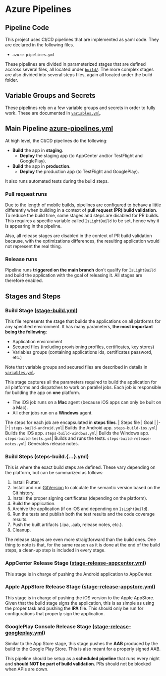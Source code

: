 # Azure Pipelines

## Pipeline Code
This project uses CI/CD pipelines that are implemented as yaml code.
They are declared in the following files.
- `azure-pipelines.yml`

These pipelines are divided in parameterized stages that are defined accross several files, all located under [`build/`](build/).
The more complex stages are also divided into several steps files, again all located under the build folder.

## Variable Groups and Secrets
These pipelines rely on a few variable groups and secrets in order to fully work. These are documented in [`variables.yml`](build/variables.yml).

## Main Pipeline [azure-pipelines.yml](../build/azure-pipelines.yml)

At high level, the CI/CD pipelines do the following:
- **Build** the app in **staging**.
  - **Deploy** the staging app (to AppCenter and/or TestFlight and GooglePlay).
- **Build** the app in **production**.
  - **Deploy** the production app (to TestFlight and GooglePlay).

It also runs automated tests during the build steps.

### Pull request runs

Due to the length of mobile builds, pipelines are configured to behave a little differently when building in a context of **pull request (PR) build validation**.
To reduce the build time, some stages and steps are disabled for PR builds.
This requires a specific variable called `IsLightBuild` to be set, hence why it is appearing in the pipeline. 

Also, all release stages are disabled in the context of PR build validation because, with the optimizations differences, the resulting application would not represent the real thing.

### Release runs

Pipeline runs **triggered on the main branch** don't qualify for `IsLightBuild` and build the application with the goal of releasing it.
All stages are therefore enabled.

## Stages and Steps

### Build Stage ([stage-build.yml](../build/stage-build.yml))

This file represents the stage that builds the applications on all platforms for any specified environment.
It has many parameters, **the most important being the following**:
- Application environment
- Secured files (including provisioning profiles, certificates, key stores)
- Variables groups (containing applications ids, certificates password, etc.)

Note that variable groups and secured files are described in details in [`variables.yml`](../build/variables.yml).

This stage captures all the parameters required to build the application for all platforms and dispatches to work on parallel jobs.
Each job is responsible for building the app on **one** platform.
- The iOS job runs on a **Mac** agent (because iOS apps can only be built on a Mac).
- All other jobs run on a **Windows** agent.

The steps for each job are encapsulated in **steps files**.
| Steps file | Goal |
|-|-|
`steps-build-android.yml`| Builds the Android app.
`steps-build-ios.yml`| Builds the iOS app.
`steps-build-windows.yml`| Builds the Windows app.
`steps-build-tests.yml`| Builds and runs the tests.
`steps-build-release-notes.yml`| Generates release notes.

### Build Steps (steps-build.{...}.yml)

This is where the exact build steps are defined. These vary depending on the platform, but can be summarized as follows:
1. Install Flutter.
1. Install and run [GitVersion](https://gitversion.net/) to calculate the semantic version based on the Git history.
1. Install the proper signing certificates (depending on the platform).
1. Build the application.
1. Archive the application (if on iOS and depending on `IsLightBuild`).
1. Run the tests and publish both the test results and the code coverage results.
1. Push the built artifacts (.ipa, .aab, release notes, etc.).
1. Cleanup.

The release stages are even more straigtforward than the build ones. One thing to note is that, for the same reason as it is done at the end of the build steps, a clean-up step is included in every stage.

### AppCenter Release Stage ([stage-release-appcenter.yml](../build/stage-release-appcenter.yml))

This stage is in charge of pushing the Android application to AppCenter.

### Apple AppStore Release Stage ([stage-release-appstore.yml](../build/stage-release-appstore.yml))

This stage is in charge of pushing the iOS version to the Apple AppStore.
Given that the build stage signs the application, this is as simple as using the proper task and pushing the **IPA** file.
This should only be run for configurations that properly sign the application.

### GooglePlay Console Release Stage ([stage-release-googleplay.yml](../build/stage-release-googleplay.yml))

Similar to the App Store stage, this stage pushes the **AAB** produced by the build to the Google Play Store.
This is also meant for a properly signed AAB.

This pipeline should be setup as a **scheduled pipeline** that runs every night and **should NOT be part of build validation**.
PRs should not be blocked when APIs are down.
